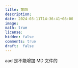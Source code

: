 ```yaml
---
title: 第四
description: 
date: 2024-03-11T14:36:41+08:00
image: 
math: true
license: 
hidden: false
comments: true
draft:  false
---
```

aad 是不能增加 MD 文件的
